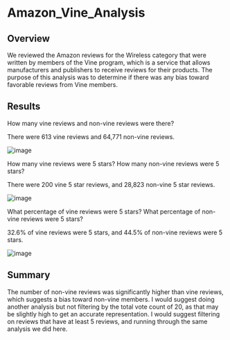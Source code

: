 # Amazon_Vine_Analysis

## Overview
We reviewed the Amazon reviews for the Wireless category that were written by members of the Vine program, which is a service that allows manufacturers and publishers to receive reviews for their products. The purpose of this analysis was to determine if there was any bias toward favorable reviews from Vine members. 

## Results
How many vine reviews and non-vine reviews were there?

There were 613 vine reviews and 64,771 non-vine reviews. 

![image](https://user-images.githubusercontent.com/115745142/220222784-fe085e67-847b-4206-860e-481000d88822.png)

How many vine reviews were 5 stars? How many non-vine reviews were 5 stars?

There were 200 vine 5 star reviews, and 28,823 non-vine 5 star reviews. 

![image](https://user-images.githubusercontent.com/115745142/220222845-a03109f0-cd99-40f8-805c-8b94914a6ef7.png)

What percentage of vine reviews were 5 stars? What percentage of non-vine reviews were 5 stars? 

32.6% of vine reviews were 5 stars, and 44.5% of non-vine reviews were 5 stars. 

![image](https://user-images.githubusercontent.com/115745142/220222937-9b336ce2-4f04-4ef8-ae19-8896650c1c2c.png)


## Summary
The number of non-vine reviews was significantly higher than vine reviews, which suggests a bias toward non-vine members. 
I would suggest doing another analysis but not filtering by the total vote count of 20, as that may be slightly high to get an accurate representation. I would suggest filtering on reviews that have at least 5 reviews, and running through the same analysis we did here. 

